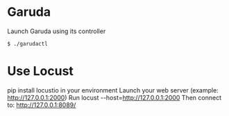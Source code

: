 Garuda
======


Launch Garuda using its controller

    $ ./garudactl



Use Locust
==========

pip install locustio in your environment
Launch your web server (example: http://127.0.0.1:2000)
Run locust --host=http://127.0.0.1:2000
Then connect to: http://127.0.0.1:8089/